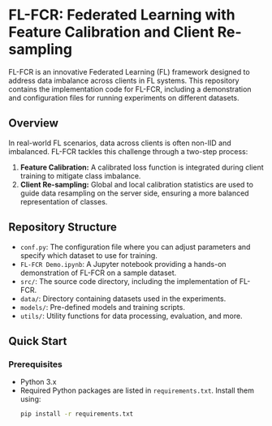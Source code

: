 # FL-FCR: Federated Learning with Feature Calibration and Client Re-sampling

FL-FCR is an innovative Federated Learning (FL) framework designed to address data imbalance across clients in FL systems. This repository contains the implementation code for FL-FCR, including a demonstration and configuration files for running experiments on different datasets.

## Overview

In real-world FL scenarios, data across clients is often non-IID and imbalanced. FL-FCR tackles this challenge through a two-step process:
1. **Feature Calibration:** A calibrated loss function is integrated during client training to mitigate class imbalance.
2. **Client Re-sampling:** Global and local calibration statistics are used to guide data resampling on the server side, ensuring a more balanced representation of classes.

## Repository Structure

- `conf.py`: The configuration file where you can adjust parameters and specify which dataset to use for training.
- `FL-FCR Demo.ipynb`: A Jupyter notebook providing a hands-on demonstration of FL-FCR on a sample dataset.
- `src/`: The source code directory, including the implementation of FL-FCR.
- `data/`: Directory containing datasets used in the experiments.
- `models/`: Pre-defined models and training scripts.
- `utils/`: Utility functions for data processing, evaluation, and more.

## Quick Start

### Prerequisites

- Python 3.x
- Required Python packages are listed in `requirements.txt`. Install them using:
  ```bash
  pip install -r requirements.txt

